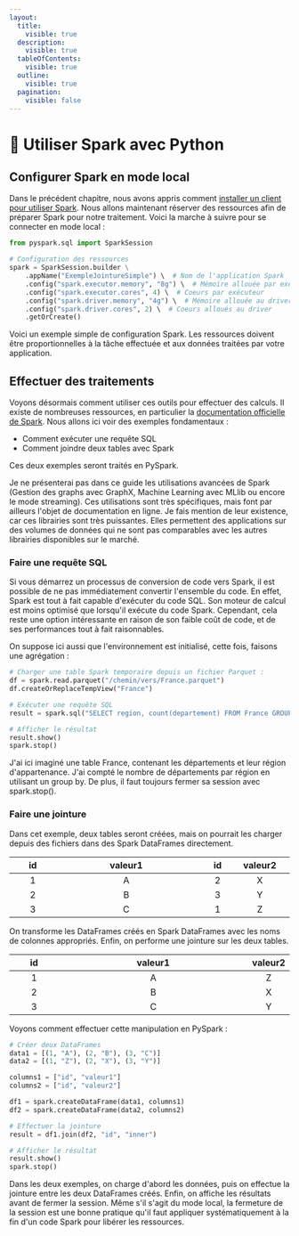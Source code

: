 ```yaml
---
layout:
  title:
    visible: true
  description:
    visible: true
  tableOfContents:
    visible: true
  outline:
    visible: true
  pagination:
    visible: false
---
```


# 🐍 Utiliser Spark avec Python

## Configurer Spark en mode local

Dans le précédent chapitre, nous avons appris comment [installer un client pour utiliser Spark](installer.md). Nous allons maintenant réserver des ressources afin de préparer Spark pour notre traitement. Voici la marche à suivre pour se connecter en mode local :

```python
from pyspark.sql import SparkSession

# Configuration des ressources
spark = SparkSession.builder \
    .appName("ExempleJointureSimple") \  # Nom de l'application Spark
    .config("spark.executor.memory", "8g") \  # Mémoire allouée par exécuteur
    .config("spark.executor.cores", 4) \  # Coeurs par exécuteur
    .config("spark.driver.memory", "4g") \  # Mémoire allouée au driver (processus principal)
    .config("spark.driver.cores", 2) \  # Coeurs alloués au driver
    .getOrCreate()
```

Voici un exemple simple de configuration Spark. Les ressources doivent être proportionnelles à la tâche effectuée et aux données traitées par votre application.

## Effectuer des traitements

Voyons désormais comment utiliser ces outils pour effectuer des calculs. Il existe de nombreuses ressources, en particulier la [documentation officielle de Spark](https://spark.apache.org/docs/latest/quick-start.html). Nous allons ici voir des exemples fondamentaux :

* Comment exécuter une requête SQL
* Comment joindre deux tables avec Spark

Ces deux exemples seront traités en PySpark.

Je ne présenterai pas dans ce guide les utilisations avancées de Spark (Gestion des graphs avec GraphX, Machine Learning avec MLlib ou encore le mode streaming). Ces utilisations sont très spécifiques, mais font par ailleurs l'objet de documentation en ligne. Je fais mention de leur existence, car ces librairies sont très puissantes. Elles permettent des applications sur des volumes de données qui ne sont pas comparables avec les autres librairies disponibles sur le marché.

### Faire une requête SQL

Si vous démarrez un processus de conversion de code vers Spark, il est possible de ne pas immédiatement convertir l'ensemble du code. En effet, Spark est tout à fait capable d'exécuter du code SQL. Son moteur de calcul est moins optimisé que lorsqu'il exécute du code Spark. Cependant, cela reste une option intéressante en raison de son faible coût de code, et de ses performances tout à fait raisonnables.

On suppose ici aussi que l'environnement est initialisé, cette fois, faisons une agrégation :

```python
# Charger une table Spark temporaire depuis un fichier Parquet :
df = spark.read.parquet("/chemin/vers/France.parquet")
df.createOrReplaceTempView("France")

# Exécuter une requête SQL
result = spark.sql("SELECT region, count(departement) FROM France GROUP BY region")

# Afficher le résultat
result.show()
spark.stop()
```

J'ai ici imaginé une table France, contenant les départements et leur région d'appartenance. J'ai compté le nombre de départements par région en utilisant un group by. De plus, il faut toujours fermer sa session avec spark.stop().

### Faire une jointure

Dans cet exemple, deux tables seront créées, mais on pourrait les charger depuis des fichiers dans des Spark DataFrames directement.

<table><thead><tr><th width="76" align="center">id</th><th width="261" align="center">valeur1</th><th width="67" align="center">id</th><th align="center">valeur2</th><th data-hidden></th></tr></thead><tbody><tr><td align="center">1</td><td align="center">A</td><td align="center">2</td><td align="center">X</td><td></td></tr><tr><td align="center">2</td><td align="center">B</td><td align="center">3</td><td align="center">Y</td><td></td></tr><tr><td align="center">3</td><td align="center">C</td><td align="center">1</td><td align="center">Z</td><td></td></tr></tbody></table>

On transforme les DataFrames créés en Spark DataFrames avec les noms de colonnes appropriés. Enfin, on performe une jointure sur les deux tables.

<table><thead><tr><th width="73" align="center">id</th><th width="324" align="center">valeur1</th><th align="center">valeur2</th></tr></thead><tbody><tr><td align="center">1</td><td align="center">A</td><td align="center">Z</td></tr><tr><td align="center">2</td><td align="center">B</td><td align="center">X</td></tr><tr><td align="center">3</td><td align="center">C</td><td align="center">Y</td></tr></tbody></table>

Voyons comment effectuer cette manipulation en PySpark :

```python
# Créer deux DataFrames
data1 = [(1, "A"), (2, "B"), (3, "C")]
data2 = [(1, "Z"), (2, "X"), (3, "Y")]

columns1 = ["id", "valeur1"]
columns2 = ["id", "valeur2"]

df1 = spark.createDataFrame(data1, columns1)
df2 = spark.createDataFrame(data2, columns2)

# Effectuer la jointure
result = df1.join(df2, "id", "inner")

# Afficher le résultat
result.show()
spark.stop()
```

Dans les deux exemples, on charge d'abord les données, puis on effectue la jointure entre les deux DataFrames créés. Enfin, on affiche les résultats avant de fermer la session. Même s'il s'agit du mode local, la fermeture de la session est une bonne pratique qu'il faut appliquer systématiquement à la fin d'un code Spark pour libérer les ressources.
